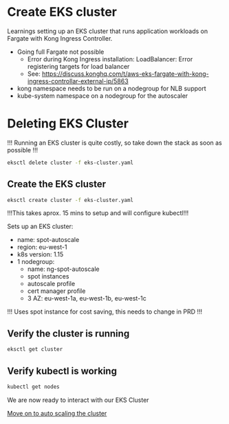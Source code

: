 # Create EKS cluster

Learnings setting up an EKS cluster that runs application workloads on Fargate with Kong Ingress Controller.

* Going full Fargate not possible
    * Error during Kong Ingress installation: LoadBalancer: Error registering targets for load balancer
    * See: https://discuss.konghq.com/t/aws-eks-fargate-with-kong-ingress-controllar-external-ip/5863
* kong namespace needs to be run on a nodegroup for NLB support
* kube-system namespace on a nodegroup for the autoscaler 

# Deleting EKS Cluster
!!! Running an EKS cluster is quite costly, so take down the stack as soon as possible !!!

```bash
eksctl delete cluster -f eks-cluster.yaml
```


## Create the EKS cluster
```bash
eksctl create cluster -f eks-cluster.yaml
```
!!!This takes aprox. 15 mins to setup and will configure kubectl!!!

Sets up an EKS cluster:
- name: spot-autoscale
- region: eu-west-1
- k8s version: 1.15
- 1 nodegroup:
    - name: ng-spot-autoscale
    - spot instances
    - autoscale profile
    - cert manager profile
    - 3 AZ: eu-west-1a, eu-west-1b, eu-west-1c
        
!!! Uses spot instance for cost saving, this needs to change in PRD !!!

## Verify the cluster is running

```bash
eksctl get cluster
```

## Verify kubectl is working

```bash
kubectl get nodes
```
We are now ready to interact with our EKS Cluster


[Move on to auto scaling the cluster](../cluster-autoscaler/README.md)
